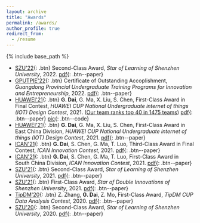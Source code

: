```yaml
---
layout: archive
title: "Awards"
permalink: /awards/
author_profile: true
redirect_from:
  - /resume
---
```


{% include base_path %}

* [SZU'22](https://en.szu.edu.cn/){: .btn} Second-Class Award, *Star of Learning of Shenzhen University*, 2022. [pdf](https://guohaodai.github.io/files/awd_star_learn_22.pdf){: .btn--paper}
* [GPUTPIE'22](http://jwb.szu.edu.cn/info/1358/2013.htm){: .btn} Certificate of Outstanding Accoplishment, *Guangdong Provincial Undergraduate Training Programs for Innovation and Entrepreneurship*, 2022. [pdf](https://guohaodai.github.io/files/awd_train_prog_22.pdf){: .btn--paper}
* [HUAWEI'21](http://iot.sjtu.edu.cn/Default.aspx){: .btn} **G. Dai**, G. Ma, X. Liu, S. Chen, First-Class Award in Final Contest, *HUAWEI CUP National Undergraduate internet of things (IOT) Design Contest*, 2021. (<u>Our team ranks top 40 in 1475 teams</u>) [pdf](https://guohaodai.github.io/files/awd_HW_final_21.pdf){: .btn--paper} [pic](https://guohaodai.github.io/images/baby_sys.jpg){: .btn--code}
* [HUAWEI'21](http://iot.sjtu.edu.cn/Default.aspx){: .btn} **G. Dai**, G. Ma, X. Liu, S. Chen, First-Class Award in East China Division, *HUAWEI CUP National Undergraduate internet of things (IOT) Design Contest*, 2021. [pdf](https://guohaodai.github.io/files/awd_HW_east_21.pdf){: .btn--paper} 
* [ICAN'21](http://www.g-ican.com/home/index){: .btn} **G. Dai**, S. Chen, G. Ma, T. Luo, Third-Class Award in Final Contest, *ICAN Innovation Contest*, 2021. [pdf](https://guohaodai.github.io/files/awd_ICAN_final_21.pdf){: .btn--paper}
* [ICAN'21](http://www.g-ican.com/home/index){: .btn} **G. Dai**, S. Chen, G. Ma, T. Luo, First-Class Award in South China Division, *ICAN Innovation Contest*, 2021. [pdf](https://guohaodai.github.io/files/awd_ICAN_HUANAN_21.pdf){: .btn--paper}
* [SZU'21](https://en.szu.edu.cn/){: .btn} Second-Class Award, *Star of Learning of Shenzhen University*, 2021. [pdf](https://guohaodai.github.io/files/awd_star_learn_21.pdf){: .btn--paper}
* [SZU'21](https://en.szu.edu.cn/){: .btn} First-Class Award, *Star of Double Innovations of Shenzhen University*, 2021. [pdf](https://guohaodai.github.io/files/awd_star_inno_21.pdf){: .btn--paper}
* [TipDM'20](https://www.tipdm.org:10010/#/competition/1557899215680741376/introduce){: .btn} Z. Zhang, **G. Dai**,  Z. Mo, First-Class Award, *TipDM CUP Data Analysis Contest*, 2020. [pdf](https://guohaodai.github.io/files/awd_teddy_20.pdf){: .btn--paper}
* [SZU'20](https://en.szu.edu.cn/){: .btn} Second-Class Award, *Star of Learning of Shenzhen University*, 2020. [pdf](https://guohaodai.github.io/files/awd_star_learn_20.pdf){: .btn--paper}

